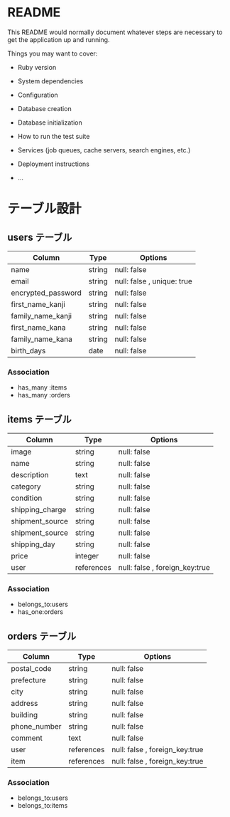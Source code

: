 # README

This README would normally document whatever steps are necessary to get the
application up and running.

Things you may want to cover:

* Ruby version

* System dependencies

* Configuration

* Database creation

* Database initialization

* How to run the test suite

* Services (job queues, cache servers, search engines, etc.)

* Deployment instructions

* ...



# テーブル設計

## users テーブル

| Column              | Type   | Options     |
| ------------------- | ------ | ----------- |
| name                | string | null: false |                     
| email               | string | null: false , unique: true |
| encrypted_password  | string | null: false |
| first_name_kanji    | string | null: false |
| family_name_kanji   | string | null: false |
| first_name_kana     | string | null: false |
| family_name_kana    | string | null: false |
| birth_days          | date   | null: false |

### Association

* has_many :items
* has_many :orders



## items テーブル

| Column              | Type       | Options     |
| ------------------- | ---------- | ----------- |
| image               | string     | null: false |
| name                | string     | null: false |
| description         | text       | null: false |
| category            | string     | null: false |
| condition           | string     | null: false |
| shipping_charge     | string     | null: false |
| shipment_source     | string     | null: false |
| shipment_source     | string     | null: false |
| shipping_day        | string     | null: false |
| price               | integer    | null: false |
| user                | references | null: false , foreign_key:true |

### Association

* belongs_to:users
* has_one:orders



## orders テーブル

| Column        | Type       | Options     |
| ------------- | ---------- | ----------- |
| postal_code   | string     | null: false |
| prefecture    | string     | null: false |
| city          | string     | null: false |
| address       | string     | null: false |
| building      | string     | null: false |
| phone_number  | string     | null: false |
| comment       | text       | null: false | 
| user          | references | null: false , foreign_key:true |
| item          | references | null: false , foreign_key:true |

### Association

* belongs_to:users
* belongs_to:items




